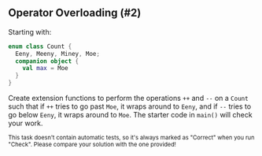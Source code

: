 ## Operator Overloading (#2)

Starting with:

```kotlin
enum class Count {
  Eeny, Meeny, Miney, Moe;
  companion object {
    val max = Moe
  }
}
```

Create extension functions to perform the operations `++` and `--` on a `Count`
such that if `++` tries to go past `Moe`, it wraps around to `Eeny`, and if
`--` tries to go below `Eeny`, it wraps around to `Moe`. The starter code
in `main()` will check your work.

<sub> This task doesn't contain automatic tests,
so it's always marked as "Correct" when you run "Check".
Please compare your solution with the one provided! </sub>
